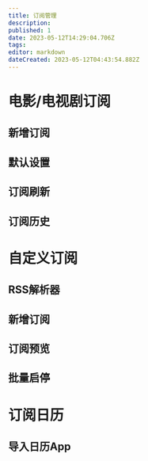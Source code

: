 ```yaml
---
title: 订阅管理
description: 
published: 1
date: 2023-05-12T14:29:04.706Z
tags: 
editor: markdown
dateCreated: 2023-05-12T04:43:54.882Z
---
```


# 电影/电视剧订阅
## 新增订阅
## 默认设置
## 订阅刷新
## 订阅历史

# 自定义订阅
## RSS解析器
## 新增订阅
## 订阅预览
## 批量启停

# 订阅日历
## 导入日历App